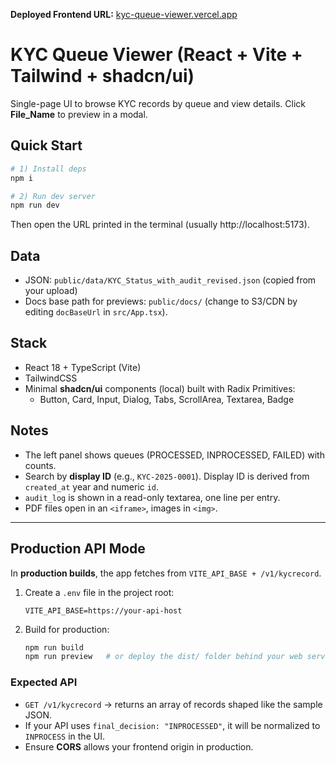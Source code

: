 **Deployed Frontend URL:** [kyc-queue-viewer.vercel.app](https://kyc-queue-viewer.vercel.app)

# KYC Queue Viewer (React + Vite + Tailwind + shadcn/ui)

Single-page UI to browse KYC records by queue and view details. Click **File_Name** to preview in a modal.

## Quick Start

```bash
# 1) Install deps
npm i

# 2) Run dev server
npm run dev
```

Then open the URL printed in the terminal (usually http://localhost:5173).

## Data

- JSON: `public/data/KYC_Status_with_audit_revised.json` (copied from your upload)
- Docs base path for previews: `public/docs/` (change to S3/CDN by editing `docBaseUrl` in `src/App.tsx`).

## Stack

- React 18 + TypeScript (Vite)
- TailwindCSS
- Minimal **shadcn/ui** components (local) built with Radix Primitives:
  - Button, Card, Input, Dialog, Tabs, ScrollArea, Textarea, Badge

## Notes

- The left panel shows queues (PROCESSED, INPROCESSED, FAILED) with counts.
- Search by **display ID** (e.g., `KYC-2025-0001`). Display ID is derived from `created_at` year and numeric `id`.
- `audit_log` is shown in a read-only textarea, one line per entry.
- PDF files open in an `<iframe>`, images in `<img>`.


---

## Production API Mode

In **production builds**, the app fetches from `VITE_API_BASE + /v1/kycrecord`.

1. Create a `.env` file in the project root:
   ```env
   VITE_API_BASE=https://your-api-host
   ```
2. Build for production:
   ```bash
   npm run build
   npm run preview   # or deploy the dist/ folder behind your web server/CDN
   ```

### Expected API
- `GET /v1/kycrecord` → returns an array of records shaped like the sample JSON.
- If your API uses `final_decision: "INPROCESSED"`, it will be normalized to `INPROCESS` in the UI.
- Ensure **CORS** allows your frontend origin in production.
